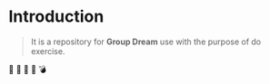 # Introduction 
>It is a repository for **Group Dream**  use with the purpose of do exercise.

:bell: :flags: :hammer: :flashlight: :bomb:
